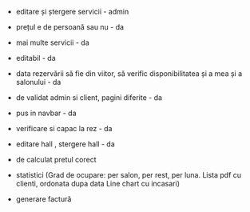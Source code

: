 - editare și ștergere servicii - admin
- prețul e de persoană sau nu - da
- mai multe servicii - da
- editabil - da
- data rezervării să fie din viitor, să verific disponibilitatea și a mea și a salonului - da
- de validat admin si client, pagini diferite - da
- pus in navbar - da
- verificare si capac la rez - da
- editare hall , stergere hall - da


- de calculat pretul corect
- statistici (Grad de ocupare: per salon, per rest, per luna.
Lista pdf cu clienti, ordonata dupa data
Line chart cu incasari)
- generare factură